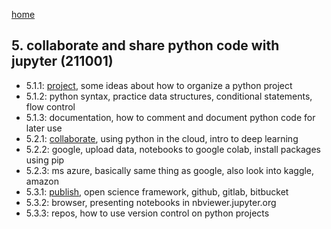 [home](https://nils-holmberg.github.io/sfac-py/)

## 5. collaborate and share python code with jupyter (211001)

- 5.1.1: [project](511-intro.html), some ideas about how to organize a python project
- 5.1.2: python syntax, practice data structures, conditional statements, flow control
- 5.1.3: documentation, how to comment and document python code for later use
- 5.2.1: [collaborate](521-colab.html), using python in the cloud, intro to deep learning
- 5.2.2: google, upload data, notebooks to google colab, install packages using pip
- 5.2.3: ms azure, basically same thing as google, also look into kaggle, amazon
- 5.3.1: [publish](531-publish.html), open science framework, github, gitlab, bitbucket
- 5.3.2: browser, presenting notebooks in nbviewer.jupyter.org
- 5.3.3: repos, how to use version control on python projects
